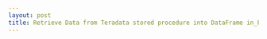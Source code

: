 ```yaml
---
layout: post
title: Retrieve Data from Teradata stored procedure into DataFrame in_Python 
---
```


